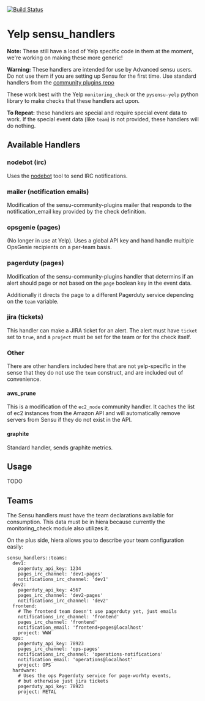 [![Build Status](https://travis-ci.org/Yelp/sensu_handlers.svg?branch=master)](https://travis-ci.org/Yelp/sensu_handlers)

# Yelp sensu\_handlers

**Note:** These still have a load of Yelp specific code in them at the moment,
we're working on making these more generic!

**Warning:** These handlers are intended for use by Advanced sensu users.
Do not use them if you are setting up Sensu for the first time. Use 
standard handlers from the [community plugins repo](https://github.com/sensu/sensu-community-plugins/)

These work best with the Yelp `monitoring_check` or the `pysensu-yelp`
python library to make checks that these handlers act upon.

**To Repeat:** these handlers are special and require special event 
data to work. If the special event data (like `team`) is not provided,
these handlers will do nothing.

## Available Handlers

### nodebot (irc)

Uses the [nodebot](https://github.com/thwarted/nodebot) tool to send IRC
notifications. 

### mailer (notification emails)

Modification of the sensu-community-plugins mailer that responds to the 
notification_email key provided by the check definition.

### opsgenie (pages)

(No longer in use at Yelp). Uses a global API key and hand handle multiple
OpsGenie recipients on a per-team basis.

### pagerduty (pages)

Modification of the sensu-community-plugins handler that determins if an
alert should page or not based on the `page` boolean key in the event 
data. 

Additionally it directs the page to a different Pagerduty service depending
on the `team` variable.

### jira (tickets)

This handler can make a JIRA ticket for an alert. The alert must have `ticket`
set to `true`, and a `project` must be set for the team or for the check 
itself.

### Other

There are other handlers included here that are not yelp-specific in the sense
that they do not use the `team` construct, and are included out of convenience.

#### aws_prune

This is a modification of the `ec2_node` community handler. It caches the list
of ec2 instances from the Amazon API and will automatically remove servers
from Sensu if they do not exist in the API.

#### graphite

Standard handler, sends graphite metrics.

## Usage

TODO

## Teams

The Sensu handlers must have the team declarations available for consumption.
This data must be in hiera because currently the monitoring\_check module also
utilizes it.

On the plus side, hiera allows you to describe your team configuration easily:

```
sensu_handlers::teams:
  dev1:
    pagerduty_api_key: 1234
    pages_irc_channel: 'dev1-pages'
    notifications_irc_channel: 'dev1'
  dev2:
    pagerduty_api_key: 4567
    pages_irc_channel: 'dev2-pages'
    notifications_irc_channel: 'dev2'
  frontend:
    # The frontend team doesn't use pagerduty yet, just emails
    notifications_irc_channel: 'frontend'
    pages_irc_channel: 'frontend'
    notification_email: 'frontend+pages@localhost'
    project: WWW
  ops:
    pagerduty_api_key: 78923
    pages_irc_channel: 'ops-pages'
    notifications_irc_channel: 'operations-notifications'
    notification_email: 'operations@localhost'
    project: OPS
  hardware:
    # Uses the ops Pagerduty service for page-worhty events,
    # but otherwise just jira tickets
    pagerduty_api_key: 78923
    project: METAL
```


